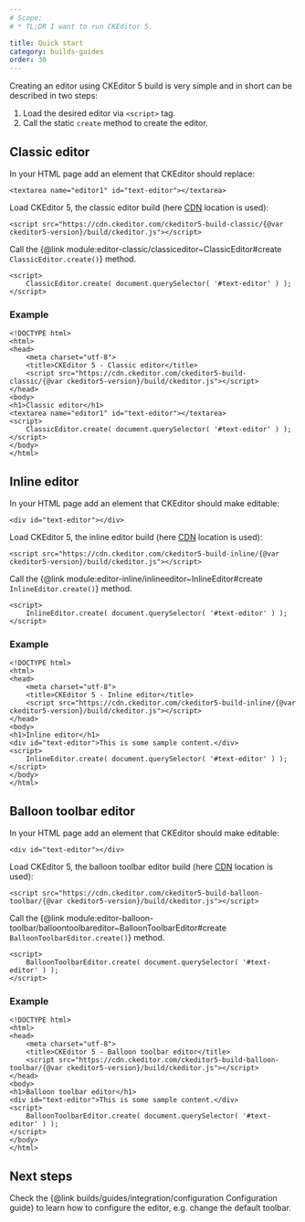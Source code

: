 ```yaml
---
# Scope:
# * TL;DR I want to run CKEditor 5.

title: Quick start
category: builds-guides
order: 30
---
```


Creating an editor using CKEditor 5 build is very simple and in short can be described in two steps:
 
1. Load the desired editor via `<script>` tag.
2. Call the static `create` method to create the editor.

## Classic editor

In your HTML page add an element that CKEditor should replace:
```
<textarea name="editor1" id="text-editor"></textarea>
```

Load CKEditor 5, the classic editor build (here [CDN](https://cdn.ckeditor.com/) location is used):
```
<script src="https://cdn.ckeditor.com/ckeditor5-build-classic/{@var ckeditor5-version}/build/ckeditor.js"></script>
```

Call the {@link module:editor-classic/classiceditor~ClassicEditor#create `ClassicEditor.create()`} method.
```
<script>
	ClassicEditor.create( document.querySelector( '#text-editor' ) );
</script>
```

### Example

```
<!DOCTYPE html>
<html>
<head>
	<meta charset="utf-8">
	<title>CKEditor 5 - Classic editor</title>
	<script src="https://cdn.ckeditor.com/ckeditor5-build-classic/{@var ckeditor5-version}/build/ckeditor.js"></script>
</head>
<body>
<h1>Classic editor</h1>
<textarea name="editor1" id="text-editor"></textarea>
<script>
	ClassicEditor.create( document.querySelector( '#text-editor' ) );
</script>
</body>
</html>
```

## Inline editor

In your HTML page add an element that CKEditor should make editable:
```
<div id="text-editor"></div>
```

Load CKEditor 5, the inline editor build (here [CDN](https://cdn.ckeditor.com/) location is used):
```
<script src="https://cdn.ckeditor.com/ckeditor5-build-inline/{@var ckeditor5-version}/build/ckeditor.js"></script>
```

Call the {@link module:editor-inline/inlineeditor~InlineEditor#create `InlineEditor.create()`} method.
```
<script>
	InlineEditor.create( document.querySelector( '#text-editor' ) );
</script>
```

### Example

```
<!DOCTYPE html>
<html>
<head>
	<meta charset="utf-8">
	<title>CKEditor 5 - Inline editor</title>
	<script src="https://cdn.ckeditor.com/ckeditor5-build-inline/{@var ckeditor5-version}/build/ckeditor.js"></script>
</head>
<body>
<h1>Inline editor</h1>
<div id="text-editor">This is some sample content.</div>
<script>
	InlineEditor.create( document.querySelector( '#text-editor' ) );
</script>
</body>
</html>
```
## Balloon toolbar editor

In your HTML page add an element that CKEditor should make editable:
```
<div id="text-editor"></div>
```

Load CKEditor 5, the balloon toolbar editor build (here [CDN](https://cdn.ckeditor.com/) location is used):
```
<script src="https://cdn.ckeditor.com/ckeditor5-build-balloon-toolbar/{@var ckeditor5-version}/build/ckeditor.js"></script>
```

Call the {@link module:editor-balloon-toolbar/balloontoolbareditor~BalloonToolbarEditor#create `BalloonToolbarEditor.create()`} method.
```
<script>
	BalloonToolbarEditor.create( document.querySelector( '#text-editor' ) );
</script>
```

### Example

```
<!DOCTYPE html>
<html>
<head>
	<meta charset="utf-8">
	<title>CKEditor 5 - Balloon toolbar editor</title>
	<script src="https://cdn.ckeditor.com/ckeditor5-build-balloon-toolbar/{@var ckeditor5-version}/build/ckeditor.js"></script>
</head>
<body>
<h1>Balloon toolbar editor</h1>
<div id="text-editor">This is some sample content.</div>
<script>
	BalloonToolbarEditor.create( document.querySelector( '#text-editor' ) );
</script>
</body>
</html>
```

## Next steps

Check the {@link builds/guides/integration/configuration Configuration guide} to learn how to configure the editor, e.g. change the default toolbar.